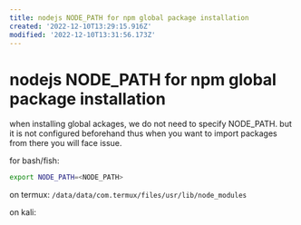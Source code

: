 ```yaml
---
title: nodejs NODE_PATH for npm global package installation
created: '2022-12-10T13:29:15.916Z'
modified: '2022-12-10T13:31:56.173Z'
---
```


# nodejs NODE_PATH for npm global package installation

when installing global ackages, we do not need to specify NODE_PATH. but it is not configured beforehand thus when you want to import packages from there you will face issue.

for bash/fish:

```bash
export NODE_PATH=<NODE_PATH>
```

on termux: `/data/data/com.termux/files/usr/lib/node_modules`

on kali: 

